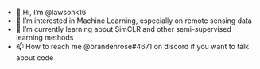 - 👋 Hi, I’m @lawsonk16
- 👀 I’m interested in Machine Learning, especially on remote sensing data 
- 🌱 I’m currently learning about SimCLR and other semi-supervised learning methods
- 📫 How to reach me @brandenrose#4671 on discord if you want to talk about code

